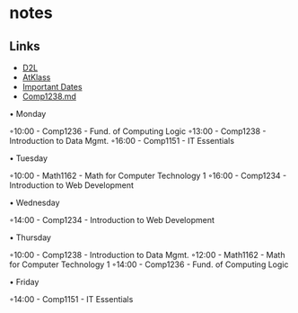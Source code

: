 # notes

## Links
- [D2L](https://learn.georgebrown.ca)
- [AtKlass](https://app.atklass.com)
- [Important Dates](https://www.georgebrown.ca/current-students/important-dates?term=27246&category=131)
- [Comp1238.md](https://github.com/AaronSotomayor/notes/blob/main/comp1238.md)

• Monday

  ◦10:00 - Comp1236 - Fund. of Computing Logic
  ◦13:00 - Comp1238 - Introduction to Data Mgmt.
  ◦16:00 - Comp1151 - IT Essentials

• Tuesday

  ◦10:00 - Math1162 - Math for Computer Technology 1
  ◦16:00 - Comp1234 - Introduction to Web Development

• Wednesday

  ◦14:00 - Comp1234 - Introduction to Web Development

• Thursday

  ◦10:00 - Comp1238 - Introduction to Data Mgmt.
  ◦12:00 - Math1162 - Math for Computer Technology 1
  ◦14:00 - Comp1236 - Fund. of Computing Logic

• Friday
 
  ◦14:00 - Comp1151 - IT Essentials
